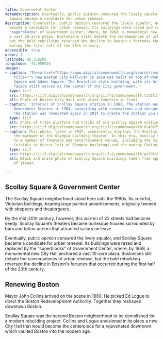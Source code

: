 ```yaml
---
title: Government Center
metaDescription: Eventually, public opinion censured the lively squalor, and Scollay
  Square became a candidate for urban renewal.
description: Eventually, public opinion censured the lively squalor, and Scollay Square
  became a candidate for urban renewal. Its buildings were razed and replaced by the
  "superblocks" of Government Center, where, by 1969, a monumental new City Hall anchored
  a vast 10-acre plaza. Bostonians still debate the consequences of urban renewal,
  but the bold rebuilding reversed the decline in Boston's fortunes that occurred
  during the first half of the 20th century.
accessible: true
order: 2
latitude: 42.359288
longitude: -71.059625
images:
- caption: 'The<a href="https://www.digitalcommonwealth.org/search/commonwealth:0k227t87p"
    title=""> new Boston City Hall</a> in 1968 was built on top of what was once Scollay
    Square and Adams Square. The Brutalist-style building, with its brick and concrete
    façade still serves as the center of the city government. '
  type: iiif
  src: https://iiif.digitalcommonwealth.org/iiif/2/commonwealth:tx31t1110
  alt: Photo of Boston City Hall with plaza fountain in front
- caption: 'Interior of Scollay Square station in 1961. The station was renamed to
    Government Station in 1963, coinciding with renovations and changes to the tracks.
    The station was renovated again in 2014 to create the station you see today. '
  type: iiif
  alt: Photo of train platform and tracks of old Scollay Square station.
  src: https://iiif.digitalcommonwealth.org/iiif/2/commonwealth:0c4867984
- caption: This photo, taken in 1947, prominently displays the Scollay Sq. sign over
    the marquee of the Olympia building theater. In this era, Scollay Square was home
    to a number of theaters and entertainment venues, including the Rialto Theatre
    (visible to direct left of Olympia building) and the nearby Casino Theater.
  type: iiif
  src: https://iiif.digitalcommonwealth.org/iiif/2/commonwealth:qv33ts576
  alt: Black and white photo of Scollay Square buildings taken from opposite side
    of street.

---
```

## Scollay Square & Government Center

The Scollay Square neighborhood stood here until the 1960s. Its colorful, Victorian buildings, bearing large painted advertisements, originally teemed with shoppers and theatergoers.

By the mid-20th century, however, this warren of 22 streets had become seedy. Scollay Square’s theaters became burlesque houses surrounded by bars and tattoo parlors that attracted sailors on leave.

Eventually, public opinion censured the lively squalor, and Scollay Square became a candidate for urban renewal. Its buildings were razed and replaced by the "superblocks" of Government Center, where, by 1969, a monumental new City Hall anchored a vast 10-acre plaza. Bostonians still debate the consequences of urban renewal, but the bold rebuilding reversed the decline in Boston's fortunes that occurred during the first half of the 20th century.

## Renewing Boston

Mayor John Collins arrived on the scene in 1960. He picked Ed Logue to direct the Boston Redevelopment Authority. Together they reshaped downtown Boston.

Scollay Square was the second Boston neighborhood to be demolished for a modern rebuilding project. Collins and Logue envisioned in its place a new City Hall that would become the centerpiece for a rejuvenated downtown which vaulted Boston into the modern age.